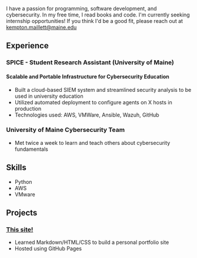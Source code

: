 I have a passion for programming, software development, and cybersecurity. In my free time, I read books and code.
I'm currently seeking internship opportunities! If you think I'd be a good fit, please reach out at [kempton.maillett@maine.edu](mailto:kempton.maillett@maine.edu)
## Experience
### SPICE - Student Research Assistant (University of Maine)
#### Scalable and Portable Infrastructure for Cybersecurity Education
- Built a cloud-based SIEM system and streamlined security analysis to be used in university education
- Utilized automated deployment to configure agents on X hosts in production
- Technologies used: AWS, VMWare, Ansible, Wazuh, GitHub

### University of Maine Cybersecurity Team
- Met twice a week to learn and teach others about cybersecurity fundamentals

## Skills
- Python
- AWS
- VMware

## Projects
### [This site!](https://github.com/KemptonM/KemptonM.github.io)
- Learned Markdown/HTML/CSS to build a personal portfolio site
- Hosted using GitHub Pages